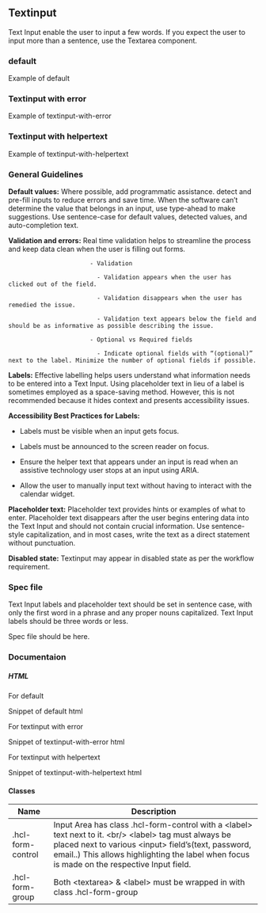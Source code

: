 <div id="Overview"></div>

## Textinput

Text Input enable the user to input a few words. If you expect the user to input more than a sentence, use the Textarea component.

### default

Example of default

### Textinput with error

Example of textinput-with-error

### Textinput with helpertext

Example of textinput-with-helpertext

<div id="General-Guideline"></div>

### General Guidelines

**Default values:** Where possible, add programmatic assistance. detect and pre-fill inputs to reduce errors and save time. When the software can’t determine the value that belongs in an input, use type-ahead to make suggestions. Use sentence-case for default values, detected values, and auto-completion text. 

**Validation and errors:** Real time validation helps to streamline the process and keep data clean when the user is filling out forms. 

                           - Validation 

                             - Validation appears when the user has clicked out of the field. 

                             - Validation disappears when the user has remedied the issue. 

                             - Validation text appears below the field and should be as informative as possible describing the issue. 

                           - Optional vs Required fields 

                             - Indicate optional fields with “(optional)” next to the label. Minimize the number of optional fields if possible. 

**Labels:** Effective labelling helps users understand what information needs to be entered into a Text Input. Using placeholder text in lieu of a label is sometimes employed as a space-saving method. However, this is not recommended because it hides context and presents accessibility issues. 

**Accessibility Best Practices for Labels:**

  - Labels must be visible when an input gets focus. 

  - Labels must be announced to the screen reader on focus. 

  - Ensure the helper text that appears under an input is read when an assistive technology user stops at an input using ARIA. 

  - Allow the user to manually input text without having to interact with the calendar widget.  

**Placeholder text:** Placeholder text provides hints or examples of what to enter. Placeholder text disappears after the user begins entering data into the Text Input and should not contain crucial information. Use sentence-style capitalization, and in most cases, write the text as a direct statement without punctuation. 

**Disabled state:** Textinput may appear in disabled state as per the workflow requirement. 

<div id="Spec-file"></div>

### Spec file

Text Input labels and placeholder text should be set in sentence case, with only the first word in a phrase and any proper nouns capitalized. Text Input labels should be three words or less. 

Spec file should be here.

<div id="Documentation"></div>

### Documentaion

##### HTML

For default

Snippet of default html

For textinput with error

Snippet of textinput-with-error html

For textinput with helpertext

Snippet of textinput-with-helpertext html

#### Classes

| Name              | Description                                                                                                                                                                                                                                                                           |
| ----------------- | ------------------------------------------------------------------------------------------------------------------------------------------------------------------------------------------------------------------------------------------------------------------------------------- |
| .hcl-form-control | Input Area has class .hcl-form-control with a &lt;label&gt; text next to it. &lt;br/&gt; &lt;label&gt; tag must always be placed next to various &lt;input&gt; field’s(text, password, email..) This allows highlighting the label when focus is made on the respective Input field.  |
| .hcl-form-group   | Both &lt;textarea&gt; & &lt;label&gt; must be wrapped in with class .hcl-form-group                                                                                                                                                                                                   |
